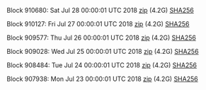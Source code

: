 Block 910680: Sat Jul 28 00:00:01 UTC 2018 [zip](https://dash-bootstrap.ams3.digitaloceanspaces.com/mainnet/2018-07-28/bootstrap.dat.zip) (4.2G) [SHA256](https://dash-bootstrap.ams3.digitaloceanspaces.com/mainnet/2018-07-28/sha256.txt)

Block 910127: Fri Jul 27 00:00:01 UTC 2018 [zip](https://dash-bootstrap.ams3.digitaloceanspaces.com/mainnet/2018-07-27/bootstrap.dat.zip) (4.2G) [SHA256](https://dash-bootstrap.ams3.digitaloceanspaces.com/mainnet/2018-07-27/sha256.txt)

Block 909577: Thu Jul 26 00:00:01 UTC 2018 [zip](https://dash-bootstrap.ams3.digitaloceanspaces.com/mainnet/2018-07-26/bootstrap.dat.zip) (4.2G) [SHA256](https://dash-bootstrap.ams3.digitaloceanspaces.com/mainnet/2018-07-26/sha256.txt)

Block 909028: Wed Jul 25 00:00:01 UTC 2018 [zip](https://dash-bootstrap.ams3.digitaloceanspaces.com/mainnet/2018-07-25/bootstrap.dat.zip) (4.2G) [SHA256](https://dash-bootstrap.ams3.digitaloceanspaces.com/mainnet/2018-07-25/sha256.txt)

Block 908484: Tue Jul 24 00:00:01 UTC 2018 [zip](https://dash-bootstrap.ams3.digitaloceanspaces.com/mainnet/2018-07-24/bootstrap.dat.zip) (4.2G) [SHA256](https://dash-bootstrap.ams3.digitaloceanspaces.com/mainnet/2018-07-24/sha256.txt)

Block 907938: Mon Jul 23 00:00:01 UTC 2018 [zip](https://dash-bootstrap.ams3.digitaloceanspaces.com/mainnet/2018-07-23/bootstrap.dat.zip) (4.2G) [SHA256](https://dash-bootstrap.ams3.digitaloceanspaces.com/mainnet/2018-07-23/sha256.txt)
